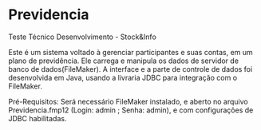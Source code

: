 # Previdencia

Teste Técnico Desenvolvimento - Stock&Info

Este é um sistema voltado à gerenciar participantes e suas contas, em um plano de previdência. Ele carrega e manipula os dados de servidor de banco de dados(FileMaker). A interface e a parte de controle de dados foi desenvolvida em Java, usando a livraria JDBC para integração com o FileMaker.

Pré-Requisitos:
Será necessário FileMaker instalado, e aberto no arquivo Previdencia.fmp12 (Login: admin ; Senha: admin), e com configurações de JDBC habilitadas.
